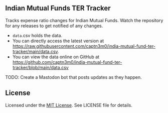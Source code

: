 Indian Mutual Funds TER Tracker
-------------------------------

Tracks expense ratio changes for Indian Mutual Funds.
Watch the repository for any releases to get notified of any changes.

- `data`.csv holds the data.
- You can directly access the latest version at <https://raw.githubusercontent.com/captn3m0/india-mutual-fund-ter-tracker/main/data.csv>.
- You can view the data online on GitHub at https://github.com/captn3m0/india-mutual-fund-ter-tracker/blob/main/data.csv

TODO: Create a Mastodon bot that posts updates as they happen.

## License

Licensed under the [MIT License](https://nemo.mit-license.org/). See LICENSE file for details.